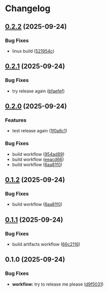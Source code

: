 # Changelog

## [0.2.2](https://github.com/towry/vibe-rust-template/compare/v0.2.1...v0.2.2) (2025-09-24)


### Bug Fixes

* linux build ([521954c](https://github.com/towry/vibe-rust-template/commit/521954cdad37f954d2939669be0895e0840820c2))

## [0.2.1](https://github.com/towry/vibe-rust-template/compare/v0.2.0...v0.2.1) (2025-09-24)


### Bug Fixes

* try release again ([bfaefef](https://github.com/towry/vibe-rust-template/commit/bfaefef2164f1259074b741bb52021397efd46ad))

## [0.2.0](https://github.com/towry/vibe-rust-template/compare/v0.1.1...v0.2.0) (2025-09-24)


### Features

* test release again ([1f0a8c1](https://github.com/towry/vibe-rust-template/commit/1f0a8c1aca767b92ef0feea65939ec888c3b25c4))


### Bug Fixes

* build workflow ([954ad89](https://github.com/towry/vibe-rust-template/commit/954ad899c3e6eac70c638c457f3a96ed4bc06466))
* build workflow ([eeacd66](https://github.com/towry/vibe-rust-template/commit/eeacd66a10784babe2ef42b42b185de53908a772))
* build workflow ([6aa81f0](https://github.com/towry/vibe-rust-template/commit/6aa81f07f0c9d2a62c6d3d8999542910a879eed8))

## [0.1.2](https://github.com/towry/vibe-rust-template/compare/v0.1.1...v0.1.2) (2025-09-24)


### Bug Fixes

* build workflow ([6aa81f0](https://github.com/towry/vibe-rust-template/commit/6aa81f07f0c9d2a62c6d3d8999542910a879eed8))

## [0.1.1](https://github.com/towry/vibe-rust-template/compare/v0.1.0...v0.1.1) (2025-09-24)


### Bug Fixes

* build artifacts workflow ([66c2116](https://github.com/towry/vibe-rust-template/commit/66c21161df2c202c4383aa031fa0703ff7fdd08b))

## 0.1.0 (2025-09-24)


### Bug Fixes

* **workflow:** try to release me please ([d9f5031](https://github.com/towry/vibe-rust-template/commit/d9f5031795200815eb8b585aa0306796e48207c0))
